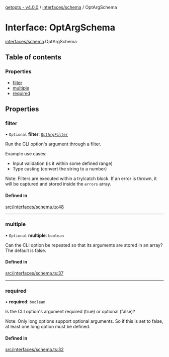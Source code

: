 [getopts - v4.0.0](../README.md) / [interfaces/schema](../modules/interfaces_schema.md) / OptArgSchema

# Interface: OptArgSchema

[interfaces/schema](../modules/interfaces_schema.md).OptArgSchema

## Table of contents

### Properties

- [filter](interfaces_schema.OptArgSchema.md#filter)
- [multiple](interfaces_schema.OptArgSchema.md#multiple)
- [required](interfaces_schema.OptArgSchema.md#required)

## Properties

### filter

• `Optional` **filter**: [`OptArgFilter`](interfaces_schema.OptArgFilter.md)

Run the CLI option's argument through a filter.

Example use cases:

- Input validation (is it within some defined range)
- Type casting (convert the string to a number)

Note: Filters are executed within a try/catch block. If an error is thrown,
it will be captured and stored inside the `errors` array.

#### Defined in

[src/interfaces/schema.ts:48](https://github.com/prasadrajandran/node-getopts/blob/09d8331/src/interfaces/schema.ts#L48)

---

### multiple

• `Optional` **multiple**: `boolean`

Can the CLI option be repeated so that its arguments are stored in an
array? The default is false.

#### Defined in

[src/interfaces/schema.ts:37](https://github.com/prasadrajandran/node-getopts/blob/09d8331/src/interfaces/schema.ts#L37)

---

### required

• **required**: `boolean`

Is the CLI option's argument required (true) or optional (false)?

Note: Only long options support optional arguments. So if this is set to
false, at least one long option must be defined.

#### Defined in

[src/interfaces/schema.ts:32](https://github.com/prasadrajandran/node-getopts/blob/09d8331/src/interfaces/schema.ts#L32)
